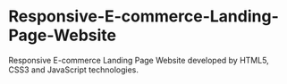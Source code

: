 # Responsive-E-commerce-Landing-Page-Website
Responsive E-commerce Landing Page Website developed by HTML5, CSS3 and JavaScript technologies.
